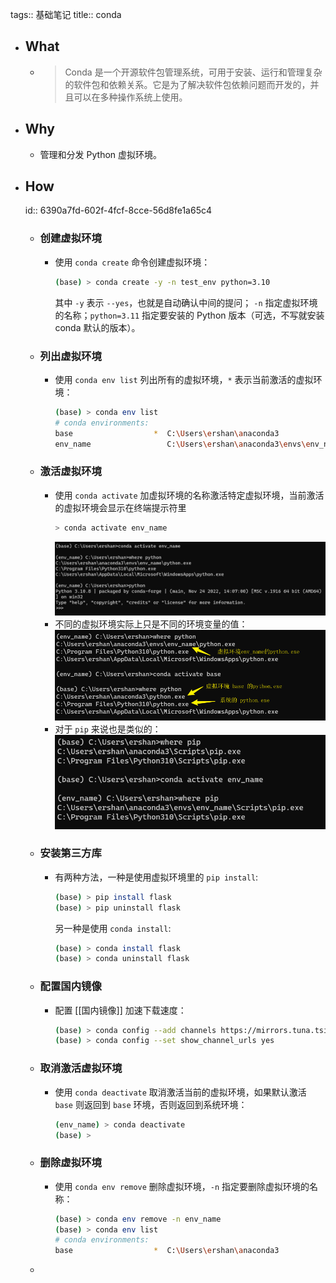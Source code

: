 tags:: 基础笔记
title:: conda

- ## What
	- > Conda 是一个开源软件包管理系统，可用于安装、运行和管理复杂的软件包和依赖关系。它是为了解决软件包依赖问题而开发的，并且可以在多种操作系统上使用。
- ## Why
	- 管理和分发 Python 虚拟环境。
- ## How
  id:: 6390a7fd-602f-4fcf-8cce-56d8fe1a65c4
	- ### 创建虚拟环境
		- 使用 `conda create` 命令创建虚拟环境：
		  ```sh
		  (base) > conda create -y -n test_env python=3.10
		  ```
		  其中 `-y` 表示 `--yes`，也就是自动确认中间的提问； `-n` 指定虚拟环境的名称；`python=3.11` 指定要安装的 Python 版本（可选，不写就安装 conda 默认的版本）。
	- ### 列出虚拟环境
		- 使用 `conda env list` 列出所有的虚拟环境，`*` 表示当前激活的虚拟环境：
		  ```sh
		  (base) > conda env list
		  # conda environments:
		  base                  *  C:\Users\ershan\anaconda3
		  env_name                 C:\Users\ershan\anaconda3\envs\env_name
		  ```
	- ### 激活虚拟环境
		- 使用 `conda activate` 加虚拟环境的名称激活特定虚拟环境，当前激活的虚拟环境会显示在终端提示符里
		  ```sh
		  > conda activate env_name
		  ```
		  ![激活虚拟环境](../assets/image_1670430170975_0.png)
		- 不同的虚拟环境实际上只是不同的环境变量的值：
		  ![虚拟环境其实就是使用不同的环境变量的值](../assets/image_1670430496318_0.png)
		- 对于 `pip` 来说也是类似的：
		  ![pip 的路径](../assets/image_1670430564229_0.png)
	- ### 安装第三方库
		- 有两种方法，一种是使用虚拟环境里的 `pip install`:
		  ```sh
		  (base) > pip install flask
		  (base) > pip uninstall flask
		  ```
		  另一种是使用 `conda install`:
		  ```sh
		  (base) > conda install flask
		  (base) > conda uninstall flask
		  ```
	- ### 配置国内镜像
		- 配置 [[国内镜像]] 加速下载速度：
		  ```sh
		  (base) > conda config --add channels https://mirrors.tuna.tsinghua.edu.cn/anaconda/pkgs/free/
		  (base) > conda config --set show_channel_urls yes
		  ```
	- ### 取消激活虚拟环境
		- 使用 `conda deactivate` 取消激活当前的虚拟环境，如果默认激活 `base` 则返回到 `base` 环境，否则返回到系统环境：
		  ```sh
		  (env_name) > conda deactivate
		  (base) >
		  ```
	- ### 删除虚拟环境
		- 使用 `conda env remove` 删除虚拟环境，`-n` 指定要删除虚拟环境的名称：
		  ```sh
		  (base) > conda env remove -n env_name
		  (base) > conda env list
		  # conda environments:
		  base                  *  C:\Users\ershan\anaconda3
		  ```
	-